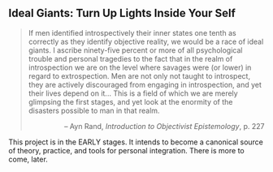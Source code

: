 ## Ideal Giants: Turn Up Lights Inside Your Self

> If men identified introspectively their inner states one tenth as correctly as they identify objective reality, we would be a race of ideal giants. I ascribe ninety-five percent or more of all psychological trouble and personal tragedies to the fact that in the realm of introspection we are on the level where savages were (or lower) in regard to extrospection. Men are not only not taught to introspect, they are actively discouraged from engaging  in introspection, and yet their lives depend on it... This is a field of which we are merely glimpsing the first stages, and yet look at the enormity of the disasters possible to man in that realm.
>
> <div style="text-align: right">– Ayn Rand, <i>Introduction to Objectivist Epistemology</i>, p. 227</div>

This project is in the EARLY stages. It intends to become a canonical source of theory, practice, and tools for personal integration. There is more to come, later.
